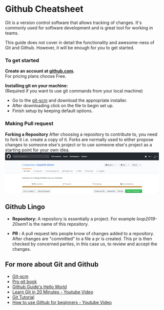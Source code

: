 # Github Cheatsheet

Git is a version control software that allows tracking of changes. It's commonly used for software development and is great tool for working in teams.

This guide does not cover in detail the functionality and awesome-ness of Git and Github. However, it will be enough for you to get started.

### To get started
__Create an account at [github.com](https://github.com/join?source=header).__  
For pricing plans choose Free.


__Installing git on your machine:__   
(Required if you want to use git commands from your local machine)
- Go to the [git-scm](https://git-scm.com/) and download the appropriate installer.
- After downloading click on the file to begin set up.
- Finish setup by keeping default options.

### Making Pull request
__Forking a Repository__
After choosing a repository to contribute to, you need to fork it i.e. create a copy of it.
Forks are normally used to either propose changes to someone else's project or to use someone else's project as a starting point for your own idea.
![](fork.gif)


## Github Lingo
- __Repository:__  A repository is essentially a project. For example _loop2019-20sem1_ is the name of this repository.

- __PR :__ A pull request lets people know of changes added to a repository. After changes are "committed" to a file a pr is created. This pr is then checked by concerned parties, in this case us, to review and accept the changes.




## For more about Git and Github
- [Git-scm](https://git-scm.com/)
- [Pro git book](https://git-scm.com/book/en/v2)
- [Github Guide's Hello World](https://guides.github.com/activities/hello-world/)
- [Learn Git in 20 Minutes - Youtube Video](https://www.youtube.com/watch?v=Y9XZQO1n_7c)
- [Git Tutorial](https://www.atlassian.com/git/tutorials/what-is-version-control)
- [How to use Github for beginners - Youtube Video](https://www.youtube.com/watch?v=E8TXME3bzNs&list=PLQ0mcSEvl3UIDzL94eNBuKMgz5lV-iUeL&index=1)
